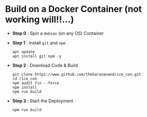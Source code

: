 # Build on a Docker Container (not working will!!...)

- **Step 0** : Spin a ``debian`` (on any OS) Container

- **Step 1** : Install ``git`` and ``npm`` 

    ```
    apt update
    apt install git npm -y
    ```

- **Step 2** : Download Code & Build

    ```
    git clone https://www.github.com/thekarananand/ice_con.git
    cd /ice_con
    npm audit fix --force
    npm install
    npm run build
    ```

- **Step 3** : Start the Deployment 

    ```
    npm run build
    ```
